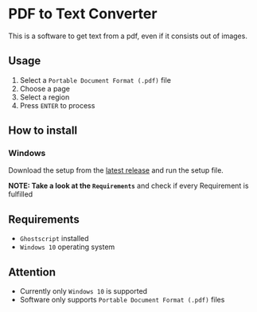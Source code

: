 # PDF to Text Converter

This is a software to get text from a pdf, even if it consists out of images.

## Usage
1. Select a  <code>Portable Document Format (.pdf)</code> file
2. Choose a page
3. Select a region
4. Press <code>ENTER</code> to process

## How to install

### Windows
Download the setup from the [latest release](https://github.com/verityyt/pdf-text-converter/releases/latest) and run the setup file.

**NOTE: Take a look at the <code>Requirements</code>** and check if every Requirement is fulfilled

## Requirements
- <code>Ghostscript</code> installed
- <code>Windows 10</code> operating system

## Attention
- Currently only <code>Windows 10</code> is supported
- Software only supports <code>Portable Document Format (.pdf)</code> files
